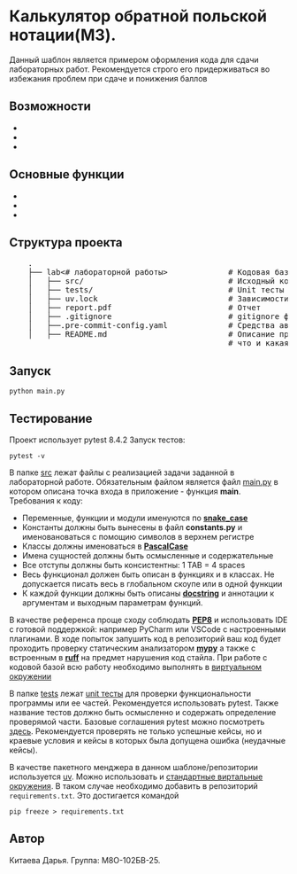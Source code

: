 # Калькулятор обратной польской нотации(М3).

Данный шаблон является примером оформления кода для сдачи лабораторных работ.
Рекомендуется  строго его придерживаться во избежания проблем при сдаче и понижения баллов

## Возможности
- 
-
-


## Основные функции
- 
-
-


## Структура проекта

 <pre>
    .
    ├── lab<# лабораторной работы>             # Кодовая база лабораторной работы
    │   ├── src/                               # Исходный код
    │   ├── tests/                             # Unit тесты
    │   ├── uv.lock                            # Зависимости проекта
    │   ├── report.pdf                         # Отчет
    │   ├── .gitignore                         # gitignore файл
    │   ├──.pre-commit-config.yaml             # Средства автоматизации проверки кодстайла
    │   ├── README.md                          # Описание проекта, с описанием файлов и с титульником о том,
                                               # что и какая задача
</pre>

## Запуск
```gitbash
python main.py
```

## Тестирование
Проект использует pytest 8.4.2 Запуск тестов:
```gitbash
pytest -v
```

В папке [src](./src) лежат файлы с реализацией задачи заданной в лабораторной работе. Обязательным файлом является файл
[main.py](./src/main.py) в котором описана точка входа в приложение - функция **main**. Требования к коду:
- Переменные, функции и модули именуются по [**snake_case**](https://realpython.com/ref/glossary/snake-case/)
- Константы должны быть вынесены в файл **constants.py** и именовановаться с помощию символов в верхнем регистре
- Классы должны именоваться в [**PascalCase**](https://habr.com/ru/articles/724556/)
- Имена сущностей должны быть осмысленные и содержательные
- Все отступы должны быть консистентны: 1 TAB = 4 spaces
- Весь функционал должен быть описан в функциях и в классах. Не допускается писать весь в глобальном скоупе или в одной функции
- К каждой функции должны быть описаны  [**docstring**](https://peps.python.org/pep-0257/) и аннотации к аргументам и выходным параметрам функций.

В качестве референса проще cходу соблюдать [**PEP8**](https://peps.python.org/pep-0008/) и использовать IDE c готовой поддержкой:
например PyCharm или VSCode c настроенными плагинами.
В ходе попыток запушить код в репозиторий ваш код будет проходить проверку статическим анализатором [**mypy**](https://mypy-lang.org/)
а также с встроенным в [**ruff**](https://astral.sh/ruff) на предмет нарушения код стайла. При работе с кодовой базой
всю работу необходимо выполнять в [виртуальном окружении](https://docs.python.org/3/tutorial/venv.html)


В папке [tests](./tests) лежат [unit тесты](https://tproger.ru/articles/testiruem-na-python-unittest-i-pytest-instrukcija-dlja-nachinajushhih) для проверки функциональности программы или ее частей.
Рекомендуется использовать pytest. Также название тестов должно быть осмысленно и содержать определение проверямой части.
Базовые соглашения pytest можно посмотреть [здесь](https://www.qabash.com/pytest-default-naming-conventions-guide/).
Рекомендуется проверять не только успешные кейсы, но и краевые условия и кейсы в которых была допущена ошибка (неудачные кейсы).

В качестве пакетного менджера в данном шаблоне/репозитории используется [uv](https://github.com/astral-sh/uv).
Можно использовать и [стандартные виртальные окружения](https://docs.python.org/3/library/venv.html). В таком случае необходимо добавить в репозиторий `requirements.txt`.
Это достигается командой
```shell
pip freeze > requirements.txt
```

## Автор
Китаева Дарья. Группа: М8О-102БВ-25.
